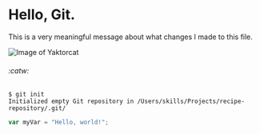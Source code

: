 # Hello, Git.

This is a very meaningful message about what changes I made to this file.

![Image of Yaktorcat](https://octodex.github.com/images/yaktocat.png)

###### :catw:

```
$ git init
Initialized empty Git repository in /Users/skills/Projects/recipe-repository/.git/
```

```javascript
var myVar = "Hello, world!";
```
